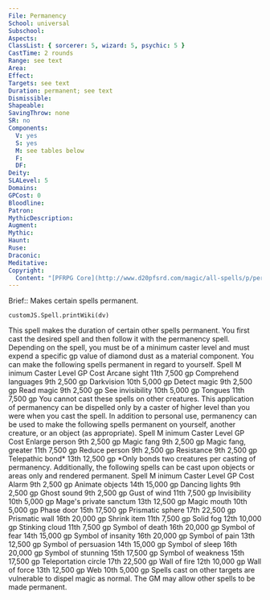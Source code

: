 ```yaml
---
File: Permanency
School: universal
Subschool: 
Aspects: 
ClassList: { sorcerer: 5, wizard: 5, psychic: 5 }
CastTime: 2 rounds
Range: see text
Area: 
Effect: 
Targets: see text
Duration: permanent; see text
Dismissible: 
Shapeable: 
SavingThrow: none
SR: no
Components:
  V: yes
  S: yes
  M: see tables below
  F: 
  DF: 
Deity: 
SLALevel: 5
Domains: 
GPCost: 0
Bloodline: 
Patron: 
MythicDescription: 
Augment: 
Mythic: 
Haunt: 
Ruse: 
Draconic: 
Meditative: 
Copyright:
  Content: "[PFRPG Core](http://www.d20pfsrd.com/magic/all-spells/p/permanency)"
---
```

Brief:: Makes certain spells permanent.

```dataviewjs
customJS.Spell.printWiki(dv)
```

This spell makes the duration of certain other spells permanent. You first cast the desired spell and then follow it with the permanency spell. Depending on the spell, you must be of a minimum caster level and must expend a specific gp value of diamond dust as a material component. You can make the following spells permanent in regard to yourself. Spell M inimum Caster Level GP Cost Arcane sight 11th 7,500 gp Comprehend languages 9th 2,500 gp Darkvision 10th 5,000 gp Detect magic 9th 2,500 gp Read magic 9th 2,500 gp See invisibility 10th 5,000 gp Tongues 11th 7,500 gp You cannot cast these spells on other creatures. This application of permanency can be dispelled only by a caster of higher level than you were when you cast the spell. In addition to personal use, permanency can be used to make the following spells permanent on yourself, another creature, or an object (as appropriate). Spell M inimum Caster Level GP Cost Enlarge person 9th 2,500 gp Magic fang 9th 2,500 gp Magic fang, greater 11th 7,500 gp Reduce person 9th 2,500 gp Resistance 9th 2,500 gp Telepathic bond* 13th 12,500 gp *Only bonds two creatures per casting of permanency. Additionally, the following spells can be cast upon objects or areas only and rendered permanent. Spell M inimum Caster Level GP Cost Alarm 9th 2,500 gp Animate objects 14th 15,000 gp Dancing lights 9th 2,500 gp Ghost sound 9th 2,500 gp Gust of wind 11th 7,500 gp Invisibility 10th 5,000 gp Mage's private sanctum 13th 12,500 gp Magic mouth 10th 5,000 gp Phase door 15th 17,500 gp Prismatic sphere 17th 22,500 gp Prismatic wall 16th 20,000 gp Shrink item 11th 7,500 gp Solid fog 12th 10,000 gp Stinking cloud 11th 7,500 gp Symbol of death 16th 20,000 gp Symbol of fear 14th 15,000 gp Symbol of insanity 16th 20,000 gp Symbol of pain 13th 12,500 gp Symbol of persuasion 14th 15,000 gp Symbol of sleep 16th 20,000 gp Symbol of stunning 15th 17,500 gp Symbol of weakness 15th 17,500 gp Teleportation circle 17th 22,500 gp Wall of fire 12th 10,000 gp Wall of force 13th 12,500 gp Web 10th 5,000 gp Spells cast on other targets are vulnerable to dispel magic as normal. The GM may allow other spells to be made permanent.
